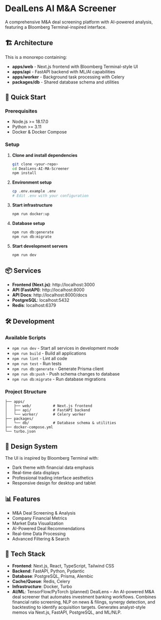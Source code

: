 # DealLens AI M&A Screener

A comprehensive M&A deal screening platform with AI-powered analysis, featuring a Bloomberg Terminal-inspired interface.

## 🏗️ Architecture

This is a monorepo containing:

- **apps/web** - Next.js frontend with Bloomberg Terminal-style UI
- **apps/api** - FastAPI backend with ML/AI capabilities
- **apps/worker** - Background task processing with Celery
- **packages/db** - Shared database schema and utilities

## 🚀 Quick Start

### Prerequisites

- Node.js >= 18.17.0
- Python >= 3.11
- Docker & Docker Compose

### Setup

1. **Clone and install dependencies**
   ```bash
   git clone <your-repo>
   cd DealLens-AI-MA-Screener
   npm install
   ```

2. **Environment setup**
   ```bash
   cp .env.example .env
   # Edit .env with your configuration
   ```

3. **Start infrastructure**
   ```bash
   npm run docker:up
   ```

4. **Database setup**
   ```bash
   npm run db:generate
   npm run db:migrate
   ```

5. **Start development servers**
   ```bash
   npm run dev
   ```

## 📦 Services

- **Frontend (Next.js)**: http://localhost:3000
- **API (FastAPI)**: http://localhost:8000
- **API Docs**: http://localhost:8000/docs
- **PostgreSQL**: localhost:5432
- **Redis**: localhost:6379

## 🛠️ Development

### Available Scripts

- `npm run dev` - Start all services in development mode
- `npm run build` - Build all applications
- `npm run lint` - Lint all code
- `npm run test` - Run tests
- `npm run db:generate` - Generate Prisma client
- `npm run db:push` - Push schema changes to database
- `npm run db:migrate` - Run database migrations

### Project Structure

```
├── apps/
│   ├── web/          # Next.js frontend
│   ├── api/          # FastAPI backend
│   └── worker/       # Celery worker
├── packages/
│   └── db/           # Database schema & utilities
├── docker-compose.yml
└── turbo.json
```

## 🎨 Design System

The UI is inspired by Bloomberg Terminal with:
- Dark theme with financial data emphasis
- Real-time data displays
- Professional trading interface aesthetics
- Responsive design for desktop and tablet

## 📊 Features

- M&A Deal Screening & Analysis
- Company Financial Metrics
- Market Data Visualization
- AI-Powered Deal Recommendations
- Real-time Data Processing
- Advanced Filtering & Search

## 🔧 Tech Stack

- **Frontend**: Next.js, React, TypeScript, Tailwind CSS
- **Backend**: FastAPI, Python, Pydantic
- **Database**: PostgreSQL, Prisma, Alembic
- **Cache/Queue**: Redis, Celery
- **Infrastructure**: Docker, Turbo
- **AI/ML**: TensorFlow/PyTorch (planned)
DealLens – An AI-powered M&amp;A deal screener that automates investment banking workflows. Combines financial ratio screening, NLP on news &amp; filings, synergy detection, and backtesting to identify acquisition targets. Generates analyst-style memos via Next.js, FastAPI, PostgreSQL, and ML/NLP.
